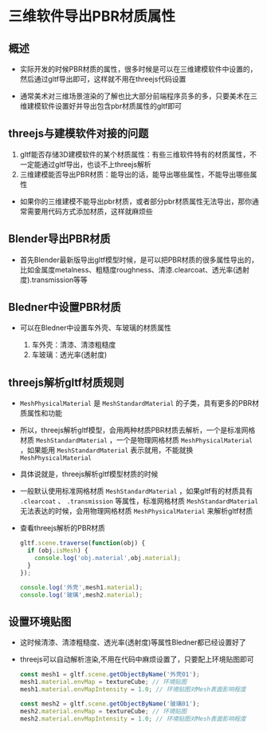 # 三维软件导出PBR材质属性

## 概述

+ 实际开发的时候PBR材质的属性，很多时候是可以在三维建模软件中设置的，然后通过gltf导出即可，这样就不用在threejs代码设置

+ 通常美术对三维场景渲染的了解也比大部分前端程序员多的多，只要美术在三维建模软件设置好并导出包含pbr材质属性的gltf即可

## threejs与建模软件对接的问题

1. gltf能否存储3D建模软件的某个材质属性：有些三维软件特有的材质属性，不一定能通过gltf导出，也谈不上threejs解析
2. 三维建模能否导出PBR材质：能导出的话，能导出哪些属性，不能导出哪些属性

+ 如果你的三维建模不能导出pbr材质，或者部分pbr材质属性无法导出，那你通常需要用代码方式添加材质，这样就麻烦些

## Blender导出PBR材质

+ 首先Blender最新版导出gltf模型时候，是可以把PBR材质的很多属性导出的，比如金属度metalness、粗糙度roughness、清漆.clearcoat、透光率(透射度).transmission等等

## Bledner中设置PBR材质

+ 可以在Bledner中设置车外壳、车玻璃的材质属性

  1. 车外壳：清漆、清漆粗糙度
  2. 车玻璃：透光率(透射度)

## threejs解析gltf材质规则

+ `MeshPhysicalMaterial` 是 `MeshStandardMaterial` 的子类，具有更多的PBR材质属性和功能

+ 所以，threejs解析gltf模型，会用两种材质PBR材质去解析，一个是标准网格材质 `MeshStandardMaterial` ，一个是物理网格材质 `MeshPhysicalMaterial` ，如果能用 `MeshStandardMaterial` 表示就用，不能就换 `MeshPhysicalMaterial`

+ 具体说就是，threejs解析gltf模型材质的时候
+ 一般默认使用标准网格材质 `MeshStandardMaterial` ，如果gltf有的材质具有 `.clearcoat` 、 `.transmission` 等属性，标准网格材质 `MeshStandardMaterial` 无法表达的时候，会用物理网格材质 `MeshPhysicalMaterial` 来解析gltf材质

+ 查看threejs解析的PBR材质

  ```js
  gltf.scene.traverse(function(obj) {
    if (obj.isMesh) {
      console.log('obj.material',obj.material);
    }
  });

  console.log('外壳',mesh1.material);
  console.log('玻璃',mesh2.material);
  ```

## 设置环境贴图

+ 这时候清漆、清漆粗糙度、透光率(透射度)等属性Bledner都已经设置好了
+ threejs可以自动解析渲染,不用在代码中麻烦设置了，只要配上环境贴图即可

  ```js
  const mesh1 = gltf.scene.getObjectByName('外壳01');
  mesh1.material.envMap = textureCube; // 环境贴图
  mesh1.material.envMapIntensity = 1.0; // 环境贴图对Mesh表面影响程度

  const mesh2 = gltf.scene.getObjectByName('玻璃01');
  mesh2.material.envMap = textureCube; // 环境贴图
  mesh2.material.envMapIntensity = 1.0; // 环境贴图对Mesh表面影响程度
  ```
